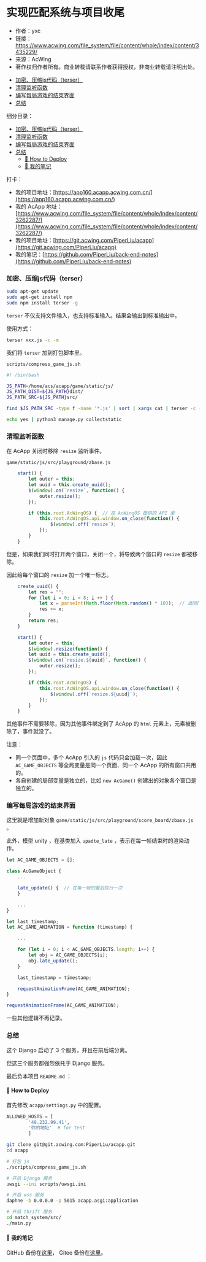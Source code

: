 # 实现匹配系统与项目收尾

- 作者：yxc
- 链接：https://www.acwing.com/file_system/file/content/whole/index/content/3435229/
- 来源：AcWing
- 著作权归作者所有。商业转载请联系作者获得授权，非商业转载请注明出处。

<!-- @import "[TOC]" {cmd="toc" depthFrom=3 depthTo=3 orderedList=false} -->

<!-- code_chunk_output -->

- [加密、压缩js代码（terser）](#加密-压缩js代码terser)
- [清理监听函数](#清理监听函数)
- [编写每局游戏的结束界面](#编写每局游戏的结束界面)
- [总结](#总结)

<!-- /code_chunk_output -->

细分目录：

<!-- @import "[TOC]" {cmd="toc" depthFrom=3 depthTo=4 orderedList=false} -->

<!-- code_chunk_output -->

- [加密、压缩js代码（terser）](#加密-压缩js代码terser)
- [清理监听函数](#清理监听函数)
- [编写每局游戏的结束界面](#编写每局游戏的结束界面)
- [总结](#总结)
  - [🔨 How to Deploy](#how-to-deploy)
  - [📕 我的笔记](#我的笔记)

<!-- /code_chunk_output -->

打卡：
- 我的项目地址：[https://app160.acapp.acwing.com.cn/](https://app160.acapp.acwing.com.cn/)
- 我的 AcApp 地址：[https://www.acwing.com/file_system/file/content/whole/index/content/3262287/](https://www.acwing.com/file_system/file/content/whole/index/content/3262287/)
- 我的项目地址：[https://git.acwing.com/PiperLiu/acapp](https://git.acwing.com/PiperLiu/acapp)
- 我的笔记：[https://github.com/PiperLiu/back-end-notes](https://github.com/PiperLiu/back-end-notes)

### 加密、压缩js代码（terser）

```bash
sudo apt-get update
sudo apt-get install npm
sudo npm install terser -g
```

`terser` 不仅支持文件输入，也支持标准输入。结果会输出到标准输出中。

使用方式：

```bash
terser xxx.js -c -m
```

我们将 `terser` 加到打包脚本里。

`scripts/compress_game_js.sh`

```bash
#! /bin/bash

JS_PATH=/home/acs/acapp/game/static/js/
JS_PATH_DIST=${JS_PATH}dist/
JS_PATH_SRC=${JS_PATH}src/

find $JS_PATH_SRC -type f -name '*.js' | sort | xargs cat | terser -c -m > ${JS_PATH_DIST}game.js

echo yes | python3 manage.py collectstatic
```

### 清理监听函数

在 AcApp 关闭时移除 `resize` 监听事件。

`game/static/js/src/playground/zbase.js`

```js
    start() {
        let outer = this;
        let uuid = this.create_uuid();
        $(window).on(`resize`, function() {
            outer.resize();
        });

        if (this.root.AcWingOS) {  // 在 AcWingOS 提供的 API 里
            this.root.AcWingOS.api.window.on_close(function() {
                $(window).off(`resize`);
            });
        }
    }
```

但是，如果我们同时打开两个窗口，关闭一个，将导致两个窗口的 `resize` 都被移除。

因此给每个窗口的 `resize` 加一个唯一标志。

```js
    create_uuid() {
        let res = "";
        for (let i = 0; i < 8; i ++ ) {
            let x = parseInt(Math.floor(Math.random() * 10));  // 返回[0, 1)之间的数
            res += x;
        }
        return res;
    }

    start() {
        let outer = this;
        $(window).resize(function() {
        let uuid = this.create_uuid();
        $(window).on(`resize.${uuid}`, function() {
            outer.resize();
        });

        if (this.root.AcWingOS) {
            this.root.AcWingOS.api.window.on_close(function() {
                $(window).off(`resize.${uuid}`);
            });
        }
    }
```

其他事件不需要移除，因为其他事件绑定到了 AcApp 的 `html` 元素上，元素被删除了，事件就没了。

注意：
- 同一个页面中，多个 AcApp 引入的 `js` 代码只会加载一次，因此 `AC_GAME_OBJECTS` 等全局变量是同一个页面、同一个 AcApp 的所有窗口共用的。
- 各自创建的局部变量是独立的，比如 `new AcGame()` 创建出的对象各个窗口是独立的。

### 编写每局游戏的结束界面

这里就是增加新对象 `game/static/js/src/playground/score_board/zbase.js` 。

此外，模型 unity ，在基类加入 `upadte_late` ，表示在每一帧结束时的渲染动作。

```js
let AC_GAME_OBJECTS = [];

class AcGameObject {
    ...

    late_update() {  // 在每一帧的最后执行一次
    }

    ...
}

let last_timestamp;
let AC_GAME_ANIMATION = function (timestamp) {

    ...

    for (let i = 0; i < AC_GAME_OBJECTS.length; i++) {
        let obj = AC_GAME_OBJECTS[i];
        obj.late_update();
    }

    last_timestamp = timestamp;

    requestAnimationFrame(AC_GAME_ANIMATION);
}

requestAnimationFrame(AC_GAME_ANIMATION);
```

一些其他逻辑不再记录。

### 总结

这个 Django 启动了 3 个服务，并且在前后端分离。

但这三个服务都强烈依托于 Django 服务。

最后负本项目 `README.md` ：

#### 🔨 How to Deploy

首先修改 `acapp/settings.py`  中的配置。

```python
ALLOWED_HOSTS = [
        '49.232.99.41',
        '你的地址'  # for test
        ]
```

```bash
git clone git@git.acwing.com:PiperLiu/acapp.git
cd acapp

# 打包 js
./scripts/compress_game_js.sh

# 开启 Django 服务
uwsgi --ini scripts/uwsgi.ini

# 开启 wss 服务
daphne -b 0.0.0.0 -p 5015 acapp.asgi:application

# 开启 thrift 服务
cd match_system/src/
./main.py
```

#### 📕 我的笔记

GitHub 备份在[这里](https://github.com/PiperLiu/back-end-notes/blob/master/notes/webs/Django/README.md)， Gitee 备份在[这里](https://gitee.com/piperliu/back-end-notes/blob/master/notes/webs/Django/README.md)。
